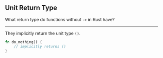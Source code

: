 ## Unit Return Type

What return type do functions without `->` in Rust have?

---

They implicitly return the unit type `()`.

```rust
fn do_nothing() {
    // implicitly returns ()
}
```

